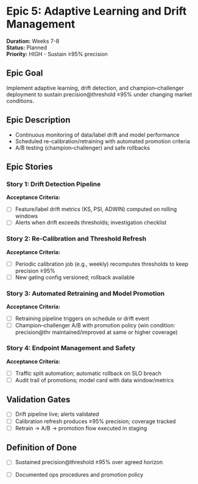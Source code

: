 # Epic 5: Adaptive Learning and Drift Management
**Duration:** Weeks 7-8  
**Status:** Planned  
**Priority:** HIGH - Sustain ≥95% precision

## Epic Goal
Implement adaptive learning, drift detection, and champion–challenger deployment to sustain precision@threshold ≥95% under changing market conditions.

## Epic Description
- Continuous monitoring of data/label drift and model performance
- Scheduled re-calibration/retraining with automated promotion criteria
- A/B testing (champion–challenger) and safe rollbacks

## Epic Stories

### Story 1: Drift Detection Pipeline
**Acceptance Criteria:**
- [ ] Feature/label drift metrics (KS, PSI, ADWIN) computed on rolling windows
- [ ] Alerts when drift exceeds thresholds; investigation checklist

### Story 2: Re-Calibration and Threshold Refresh
**Acceptance Criteria:**
- [ ] Periodic calibration job (e.g., weekly) recomputes thresholds to keep precision ≥95%
- [ ] New gating config versioned; rollback available

### Story 3: Automated Retraining and Model Promotion
**Acceptance Criteria:**
- [ ] Retraining pipeline triggers on schedule or drift event
- [ ] Champion–challenger A/B with promotion policy (win condition: precision@thr maintained/improved at same or higher coverage)

### Story 4: Endpoint Management and Safety
**Acceptance Criteria:**
- [ ] Traffic split automation; automatic rollback on SLO breach
- [ ] Audit trail of promotions; model card with data window/metrics

## Validation Gates
- [ ] Drift pipeline live; alerts validated
- [ ] Calibration refresh produces ≥95% precision; coverage tracked
- [ ] Retrain → A/B → promotion flow executed in staging

## Definition of Done
- [ ] Sustained precision@threshold ≥95% over agreed horizon
- [ ] Documented ops procedures and promotion policy


